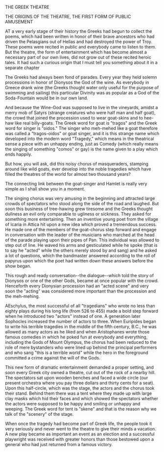 THE GREEK THEATRE

THE ORIGINS OF THE THEATRE, THE FIRST
FORM OF PUBLIC AMUSEMENT


AT a very early stage of their history the Greeks had begun
to collect the poems, which had been written in honor of
their brave ancestors who had driven the Pelasgians out of
Hellas and had destroyed the power of Troy. These poems were
recited in public and everybody came to listen to them. But
the theatre, the form of entertainment which has become almost
a necessary part of our own lives, did not grow out of these
recited heroic tales. It had such a curious origin that I must
tell you something about it in a separate chapter

The Greeks had always been fond of parades. Every
year they held solemn processions in honor of Dionysos the
God of the wine. As everybody in Greece drank wine (the
Greeks thought water only useful for the purpose of swimming
and sailing) this particular Divinity was as popular as a God
of the Soda-Fountain would be in our own land.

And because the Wine-God was supposed to live in the
vineyards, amidst a merry mob of Satyrs (strange creatures
who were half man and half goat), the crowd that joined the
procession used to wear goat-skins and to hee-haw like real
billy-goats. The Greek word for goat is "tragos" and the
Greek word for singer is "oidos." The singer who meh-mehed
like a goat therefore was called a "tragos-oidos" or goat singer,
and it is this strange name which developed into the modern
word "Tragedy," which means in the theatrical sense a piece
with an unhappy ending, just as Comedy (which really means
the singing of something "comos" or gay) is the name given
to a play which ends happily.

But how, you will ask, did this noisy chorus of masqueraders,
stamping around like wild goats, ever develop into the
noble tragedies which have filled the theatres of the world for
almost two thousand years?

The connecting link between the goat-singer and Hamlet is
really very simple as I shall show you in a moment.

The singing chorus was very amusing in the beginning and
attracted large crowds of spectators who stood along the side
of the road and laughed. But soon this business of tree-hawing
grew tiresome and the Greeks thought dullness an evil only
comparable to ugliness or sickness. They asked for something
more entertaining. Then an inventive young poet from
the village of Icaria in Attica hit upon a new idea which proved
a tremendous success. He made one of the members of the
goat-chorus step forward and engage in conversation with the
leader of the musicians who marched at the head of the parade
playing upon their pipes of Pan. This individual was allowed
to step out of line. He waved his arms and gesticulated
while he spoke (that is to say he "acted" while the others merely
stood by and sang) and he asked a lot of questions, which the
bandmaster answered according to the roll of papyrus upon
which the poet had written down these answers before the
show began.

This rough and ready conversation--the dialogue--which
told the story of Dionysos or one of the other Gods, became
at once popular with the crowd. Henceforth every Dionysian
procession had an "acted scene" and very soon the "acting"
was considered more important than the procession and the
meh-mehing.

AEschylus, the most successful of all "tragedians" who wrote
no less than eighty plays during his long life (from 526 to 455)
made a bold step forward when he introduced two "actors"
instead of one. A generation later Sophocles increased the
number of actors to three. When Euripides began to write
his terrible tragedies in the middle of the fifth century, B.C.,
he was allowed as many actors as he liked and when Aristophanes
wrote those famous comedies in which he poked fun at
everybody and everything, including the Gods of Mount Olympus,
the chorus had been reduced to the role of mere bystanders
who were lined up behind the principal performers
and who sang "this is a terrible world" while the hero in the
foreground committed a crime against the will of the Gods.

This new form of dramatic entertainment demanded a
proper setting, and soon every Greek city owned a theatre, cut
out of the rock of a nearby hill. The spectators sat upon
wooden benches and faced a wide circle (our present orchestra
where you pay three dollars and thirty cents for a seat).
Upon this half-circle, which was the stage, the actors and the
chorus took their stand. Behind them there was a tent where
they made up with large clay masks which hid their faces and
which showed the spectators whether the actors were supposed
to be happy and smiling or unhappy and weeping. The Greek
word for tent is "skene" and that is the reason why we talk
of the "scenery" of the stage.

When once the tragedy had become part of Greek life, the
people took it very seriously and never went to the theatre to
give their minds a vacation. A new play became as important
an event as an election and a successful playwright was
received with greater honors than those bestowed upon a general
who had just returned from a famous victory.
